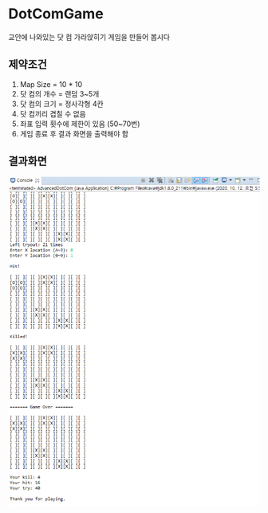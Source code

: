 # DotComGame

교안에 나와있는 닷 컴 가라앉히기 게임을 만들어 봅시다

## 제약조건

1. Map Size = 10 * 10
2. 닷 컴의 개수 = 랜덤 3~5개
3. 닷 컴의 크기 = 정사각형 4칸
4. 닷 컴끼리 겹칠 수 없음
5. 좌표 입력 횟수에 제한이 있음 (50~70번)
6. 게임 종료 후 결과 화면을 출력해야 함

## 결과화면

![result](./result/AdvancedDotCom_02.png)
